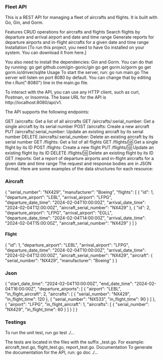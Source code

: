 ### Fleet API
This is a REST API for managing a fleet of aircrafts and flights. It is built with Go, Gin, and Gorm.

Features
CRUD operations for aircrafts and flights
Search flights by departure and arrival airport and date and time range
Generate reports for departure airports and in-flight aircrafts for a given date and time range
Installation
[To run this project, you need to have Go installed on your system. You can download it from here.]

You also need to install the dependencies: Gin and Gorm. You can do that by running:
go get github.com/gin-gonic/gin
go get gorm.io/gorm
go get gorm.io/driver/sqlite
Usage
To start the server, run:
go run main.go
The server will listen on port 8080 by default. You can change that by editing the r.Run(":8080") line in the main.go file.

To interact with the API, you can use any HTTP client, such as curl, Postman, or Insomnia. The base URL for the API is http://localhost:8080/api/v1.

The API supports the following endpoints:

GET /aircrafts: Get a list of all aircrafts
GET /aircrafts/:serial_number: Get a single aircraft by its serial number
POST /aircrafts: Create a new aircraft
PUT /aircrafts/:serial_number: Update an existing aircraft by its serial number
DELETE /aircrafts/:serial_number: Delete an existing aircraft by its serial number
GET /flights: Get a list of all flights
GET /flights/:id: Get a single flight by its ID
POST /flights: Create a new flight
PUT /flights/:id: Update an existing flight by its ID
DELETE /flights/:id: Delete an existing flight by its ID
GET /reports: Get a report of departure airports and in-flight aircrafts for a given date and time range
The request and response bodies are in JSON format. Here are some examples of the data structures for each resource:

### Aircraft
{
    "serial_number": "NX429",
    "manufacturer": "Boeing",
    "flights": [
        {
            "id": 1,
            "departure_airport": "LEBL",
            "arrival_airport": "LFPG",
            "departure_date_time": "2024-02-04T10:00:00Z",
            "arrival_date_time": "2024-02-04T12:00:00Z",
            "aircraft_serial_number": "NX429"
        },
        {
            "id": 2,
            "departure_airport": "LFPG",
            "arrival_airport": "EGLL",
            "departure_date_time": "2024-02-04T14:00:00Z",
            "arrival_date_time": "2024-02-04T15:00:00Z",
            "aircraft_serial_number": "NX429"
        }
    ]
}
#### Flight
{
    "id": 1,
    "departure_airport": "LEBL",
    "arrival_airport": "LFPG",
    "departure_date_time": "2024-02-04T10:00:00Z",
    "arrival_date_time": "2024-02-04T12:00:00Z",
    "aircraft_serial_number": "NX429",
    "aircraft": {
        "serial_number": "NX429",
        "manufacturer": "Boeing"
    }
}
### Json
{
    "start_date_time": "2024-02-04T10:00:00Z",
    "end_date_time": "2024-02-04T16:00:00Z",
    "departure_airports": [
        {
            "airport": "LEBL",
            "in_flight_aircraft": 2,
            "aircrafts": [
                {
                    "serial_number": "NX429",
                    "in_flight_time": 120
                },
                {
                    "serial_number": "NX533",
                    "in_flight_time": 90
                }
            ]
        },
        {
            "airport": "LFPG",
            "in_flight_aircraft": 1,
            "aircrafts": [
                {
                    "serial_number": "NX429",
                    "in_flight_time": 60
                }
            ]
        }
    ]
}
### Testings
To run the unit test, run
go test ./...

The tests are located in the files with the suffix _test.go. For example: aircraft_test.go, flight_test.go, report_test.go.
Documentation
To generate the documentation for the API, run:
go doc ./...
